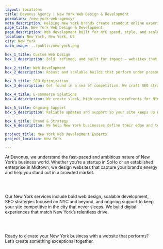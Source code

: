 ```yaml
---
layout: locations
title: Devonus Agency | New York Web Design & Development
permalink: /new-york-web-agency/
meta_description: Helping New York brands create standout online experiences.
page_title: New York Web Design & Development
page_description: Web development built for NYC speed, style, and scale.
location: New York, New York, US
city: New York
main_image: ../public/new-york.png

box_1_title: Custom Web Design
box_1_description: Bold, refined, and built for impact — websites that match the energy and ambition of NYC.

box_2_title: Web Development
box_2_description: Robust and scalable builds that perform under pressure — just like New York.

box_3_title: SEO Optimization
box_3_description: Get found in a sea of competition. We craft SEO strategies for visibility in New York and beyond.

box_4_title: E-commerce Solutions
box_4_description: We create sleek, high-converting storefronts for NYC brands ready to scale.

box_5_title: Ongoing Support
box_5_description: Reliable updates and support so your site keeps up with the city that never sleeps.

box_6_title: Brand & Strategy
box_6_description: We help New York businesses define their edge and tell their story with confidence.

project_title: New York Web Development Experts
project_location: New York

---
```


At Devonus, we understand the fast-paced and ambitious nature of New York’s business world. Whether you’re a startup in SoHo or an established enterprise in Midtown, we design websites that capture your brand’s energy and help you stand out in a crowded market.

<br>  
<br>

Our New York services include bold web design, scalable development, SEO strategies focused on NYC and beyond, and ongoing support to keep your site competitive in the city that never sleeps. We build digital experiences that match New York’s relentless drive.

<br>  
<br>

Ready to elevate your New York business with a website that performs? Let’s create something exceptional together.
